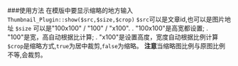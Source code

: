 ###使用方法
在模版中要显示缩略的地方输入`Thumbnail_Plugin::show($src,$size,$crop)`
`$src`可以是文章id,也可以是图片地址
`$size` 可以是"100x100" / "100" / "x100".
 . "100x100"是高宽都设置;
 . "100"是宽，高自动根据比计算;
 . "x100"是设置高度，宽度自动根据比例计算
`$crop`是缩略方式,`true`为居中裁剪,`false`为缩略。
**注意**当缩略图比例与原图比例不等,会裁剪。
